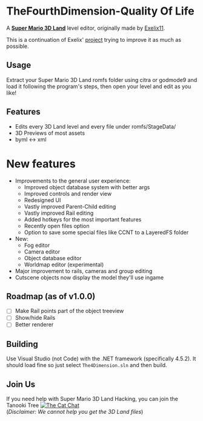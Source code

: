 # TheFourthDimension-Quality Of Life
A [**Super Mario 3D Land**](https://www.mariowiki.com/Super_Mario_3D_Land) level editor, originally made by [Exelix11](https://github.com/exelix11).

This is a continuation of Exelix' [project](https://github.com/exelix11/TheFourthDimension) trying to improve it as much as possible.

## Usage
Extract your Super Mario 3D Land romfs folder using citra or godmode9 and load it following the program's steps, then open your level and edit as you like!

## Features
- Edits every 3D Land level and every file under romfs/StageData/
- 3D Previews of most assets
- byml <-> xml 
# New features
- Improvements to the general user experience:
  - Improved object database system with better args
  - Improved controls and render view
  - Redesigned UI
  - Vastly improved Parent-Child editing
  - Vastly improved Rail editing
  - Added hotkeys for the most important features
  - Recently open files option
  - Option to save some special files like CCNT to a LayeredFS folder
- New:
  - Fog editor
  - Camera editor
  - Object database editor
  - Worldmap editor (experimental)
- Major improvement to rails, cameras and group editing
- Cutscene objects now display the model they'll use ingame

## Roadmap (as of v1.0.0)
- [ ] Make Rail points part of the object treeview
- [ ] Show/hide Rails
- [ ] Better renderer

## Building

Use Visual Studio (not Code) with the .NET framework (specifically 4.5.2).
It should load fine so just select `The4Dimension.sln` and then build.


## Join Us
If you need help with Super Mario 3D Land Hacking, you can join the Tanooki Tree  <a href="https://discord.gg/CXJgeUk"><img src="https://img.shields.io/discord/308323056592486420.svg?color=7289da&logo=discord&logoColor=white" alt="The Cat Chat" /></a> <br/>(*Disclaimer: We cannot help you get the 3D Land files*)


